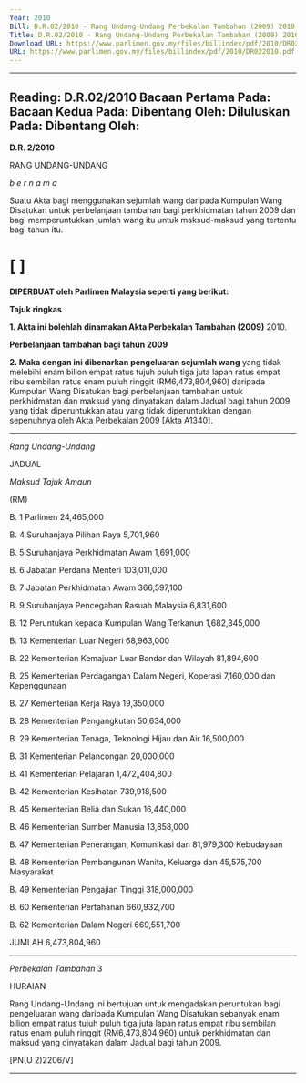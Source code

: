 ```yaml
---
Year: 2010
Bill: D.R.02/2010 - Rang Undang-Undang Perbekalan Tambahan (2009) 2010 (Lulus)
Title: D.R.02/2010 - Rang Undang-Undang Perbekalan Tambahan (2009) 2010 (Lulus)
Download URL: https://www.parlimen.gov.my/files/billindex/pdf/2010/DR022010.pdf
URL: https://www.parlimen.gov.my/files/billindex/pdf/2010/DR022010.pdf
---
```

---
Reading:
D.R.02/2010
Bacaan Pertama Pada:
Bacaan Kedua Pada:
Dibentang Oleh:
Diluluskan Pada:
Dibentang Oleh:
---

**D.R. 2/2010**

RANG UNDANG-UNDANG

_b e r n a m a_

Suatu Akta bagi menggunakan sejumlah wang daripada Kumpulan
Wang Disatukan untuk perbelanjaan tambahan bagi perkhidmatan
tahun 2009 dan bagi memperuntukkan jumlah wang itu untuk
maksud-maksud yang tertentu bagi tahun itu.

# [ ]

**DIPERBUAT oleh Parlimen Malaysia seperti yang berikut:**

**Tajuk ringkas**

**1. Akta ini bolehlah dinamakan Akta Perbekalan Tambahan (2009)**
2010.

**Perbelanjaan tambahan bagi tahun 2009**

**2. Maka dengan ini dibenarkan pengeluaran sejumlah wang**
yang tidak melebihi enam bilion empat ratus tujuh puluh tiga
juta lapan ratus empat ribu sembilan ratus enam puluh ringgit
(RM6,473,804,960) daripada Kumpulan Wang Disatukan bagi
perbelanjaan tambahan untuk perkhidmatan dan maksud yang
dinyatakan dalam Jadual bagi tahun 2009 yang tidak diperuntukkan
atau yang tidak diperuntukkan dengan sepenuhnya oleh Akta
Perbekalan 2009 [Akta A1340].


-----

_Rang_ _Undang-Undang_

JADUAL

_Maksud_ _Tajuk_ _Amaun_

(RM)

B. 1 Parlimen 24,465,000

B. 4 Suruhanjaya Pilihan Raya 5,701,960

B. 5 Suruhanjaya Perkhidmatan Awam 1,691,000

B. 6 Jabatan Perdana Menteri 103,011,000

B. 7 Jabatan Perkhidmatan Awam 366,597,100

B. 9 Suruhanjaya Pencegahan Rasuah Malaysia 6,831,600

B. 12 Peruntukan kepada Kumpulan Wang Terkanun 1,682,345,000

B. 13 Kementerian Luar Negeri 68,963,000

B. 22 Kementerian Kemajuan Luar Bandar dan Wilayah 81,894,600

B. 25 Kementerian Perdagangan Dalam Negeri, Koperasi 7,160,000
dan Kepenggunaan

B. 27 Kementerian Kerja Raya 19,350,000

B. 28 Kementerian Pengangkutan 50,634,000

B. 29 Kementerian Tenaga, Teknologi Hijau dan Air 16,500,000

B. 31 Kementerian Pelancongan 20,000,000

B. 41 Kementerian Pelajaran 1,472„404,800

B. 42 Kementerian Kesihatan 739,918,500

B. 45 Kementerian Belia dan Sukan 16,440,000

B. 46 Kementerian Sumber Manusia 13,858,000

B. 47 Kementerian Penerangan, Komunikasi dan 81,979,300
Kebudayaan

B. 48 Kementerian Pembangunan Wanita, Keluarga dan 45,575,700
Masyarakat

B. 49 Kementerian Pengajian Tinggi 318,000,000

B. 60 Kementerian Pertahanan 660,932,700

B. 62 Kementerian Dalam Negeri 669,551,700

JUMLAH 6,473,804,960


-----

_Perbekalan Tambahan_ 3

HURAIAN

Rang Undang-Undang ini bertujuan untuk mengadakan peruntukan bagi pengeluaran
wang daripada Kumpulan Wang Disatukan sebanyak enam bilion empat ratus
tujuh puluh tiga juta lapan ratus empat ribu sembilan ratus enam puluh ringgit
(RM6,473,804,960) untuk perkhidmatan dan maksud yang dinyatakan dalam Jadual
bagi tahun 2009.

[PN(U 2)2206/V]


-----

